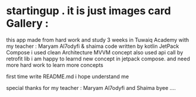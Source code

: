 # startingup . it is just images card Gallery :
this app made from hard work and study 3 weeks in Tuwaiq Academy with my teacher : Maryam Al7odyfi & shaima
code written by kotlin JetPack Compose
i used clean Architecture MVVM concept
also used api call by retrofit lib
i am happy to learnd new concept in jetpack compose. and need more hard work to learn more concepts 

first time write README.md i hope understand me 

special thanks for my teacher : Maryam Al7odyfi and Shaima
byee ....
